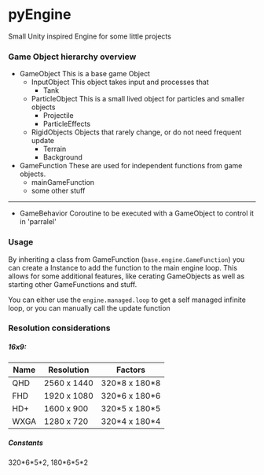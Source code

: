 # pyEngine

Small Unity inspired Engine for some little projects

### Game Object hierarchy overview

- GameObject
        This is a base game Object
    - InputObject
            This object takes input and processes that
        - Tank
    - ParticleObject
            This is a small lived object for particles and smaller objects
        - Projectile
        - ParticleEffects
    - RigidObjects
            Objects that rarely change, or do not need frequent update
        - Terrain
        - Background
- GameFunction
        These are used for independent functions from game objects.
    - mainGameFunction
    - some other stuff

---

- GameBehavior
        Coroutine to be executed with a GameObject to control it in 'parralel'


### Usage
By inheriting a class from GameFunction (`base.engine.GameFunction`) you can
create a Instance to add the function to the main engine loop. This allows
for some additional features, like cerating GameObjects as well as starting
other GameFunctions and stuff.

You can either use the `engine.managed.loop` to get a self managed infinite
loop, or you can manually call the update function

### Resolution considerations
##### 16x9:

| Name | Resolution  | Factors         |
|------|-------------|-----------------|
| QHD  | 2560 x 1440 | 320\*8 x 180\*8 |
| FHD  | 1920 x 1080 | 320\*6 x 180\*6 |
| HD+  | 1600 x 900  | 320\*5 x 180\*5 |
| WXGA | 1280 x 720  | 320\*4 x 180\*4 |
##### Constants
320\*6\*5\*2, 180\*6\*5\*2